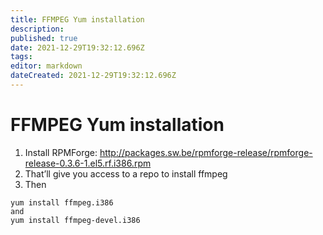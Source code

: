 ```yaml
---
title: FFMPEG Yum installation
description: 
published: true
date: 2021-12-29T19:32:12.696Z
tags: 
editor: markdown
dateCreated: 2021-12-29T19:32:12.696Z
---
```


# FFMPEG Yum installation

1. Install RPMForge: http://packages.sw.be/rpmforge-release/rpmforge-release-0.3.6-1.el5.rf.i386.rpm
1. That’ll give you access to a repo to install ffmpeg
1. Then

```
yum install ffmpeg.i386
and
yum install ffmpeg-devel.i386
```

